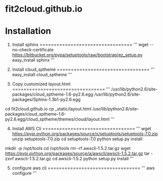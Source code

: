 fit2cloud.github.io
===================

Installation
=================================

1. Install sphinx
=================================
'''
wget --no-check-certificate https://bitbucket.org/pypa/setuptools/raw/bootstrap/ez_setup.py
easy_install sphinx
'''

2. Install cloud_sptheme
=================================
'''
easy_install cloud_sptheme
'''

3. Copy customized layout.html
=================================
'''
/usr/lib/python2.6/site-packages/cloud_sptheme-1.6-py2.6.egg
/usr/lib/python2.6/site-packages/Sphinx-1.3b1-py2.6.egg

cd fit2cloud.github.io
cp _static/layout.html /usr/lib/python2.6/site-packages/cloud_sptheme-1.6-py2.6.egg/cloud_sptheme/themes/cloud/layout.html
'''

4. Install AWS Cli
=================================
'''
wget https://pypi.python.org/packages/source/s/setuptools/setuptools-7.0.zip
unzip setuptools-7.0.zip
cd setuptools-7.0
python setup.py install

mkdir -p /opt/tools
cd /opt/tools
rm -rf awscli-1.5.2.tar.gz
wget https://pypi.python.org/packages/source/a/awscli/awscli-1.5.2.tar.gz
tar -zxvf awscli-1.5.2.tar.gz
cd awscli-1.5.2
python setup.py install
'''

5. configure aws cli
=================================
'''
aws configure
'''
